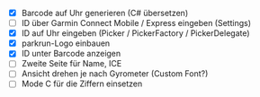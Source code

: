 - [x] Barcode auf Uhr generieren (C# übersetzen)
- [ ] ID über Garmin Connect Mobile / Express eingeben (Settings)
- [x] ID auf Uhr eingeben (Picker / PickerFactory / PickerDelegate)
- [x] parkrun-Logo einbauen
- [x] ID unter Barcode anzeigen
- [ ] Zweite Seite für Name, ICE
- [ ] Ansicht drehen je nach Gyrometer (Custom Font?)
- [ ] Mode C für die Ziffern einsetzen